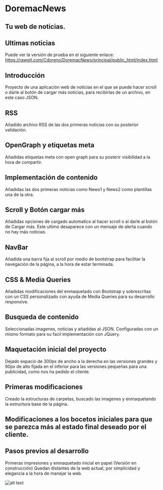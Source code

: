 # DoremacNews
## Tu web de noticias.


## Ultimas noticias

Puede ver la versión de prueba en el siguiente enlace: https://rawgit.com/Cdoreno/DoremacNews/principal/public_html/index.html

## Introducción

Proyecto de una aplicación web de noticias en el que se puede hacer scroll o darle al botón de cargar más noticias, para recibirlas de un archivo, en este caso JSON. 

## RSS
Añadido archivo RSS de las dos primeras noticias con su posterior validación.

## OpenGraph y etiquetas meta
Añadidas etiquetas meta con open graph para su posterir visibilidad a la hora de compartir.

## Implementación de contenido
Añadidas las dos primeras noticias como News1 y News2 como plantillas una de la otra.

## Scroll y Botón cargar más
Añadidas opciones de cargado automatico al hacer scroll o al darle al botón de Cargar más. Este ultimo desaparece con un mensaje de alerta cuando no hay más noticias.

## NavBar
Añadida una barra fija al scroll por medio de bootstrap para facilitar la navegación de la página, a la hora de estar terminada.

## CSS & Media Queries
Añadidas modificaciones del enmaquetado con Bootstrap y sobrescritas con un CSS personalizado con ayuda de Media Queries para su desarrollo responsive.

## Busqueda de contenido
Seleccionadas imagenes, noticias y añadidas al JSON. Configuradas con un mismo formato para su facil implementación con JQuery.

## Maquetación inicial del proyecto 
Dejado espacio de 300px de ancho a la derecha en las versiones grandes y 90px de alto fijada en el inferior para las versiones pequeñas para una publicidad, como nos ha pedido el cliente.

## Primeras modificaciones
Creado la estructuras de carpetas, buscado las imagenes y enmaquetando la estructura base de la página.

## Modificaciones a los bocetos iniciales para que se parezca más al estado final deseado por el cliente. 

## Pasos previos al desarrollo
Primeras impresiones y enmaquetado inicial en papel (Versión en construcción)
Quedan distantes de la web actual, por simplicidad y elegancia a la hora de manejar la web.

![alt text](https://raw.githubusercontent.com/Cdoreno/DoremacNews/principal/public_html/img/news1.jpg)

